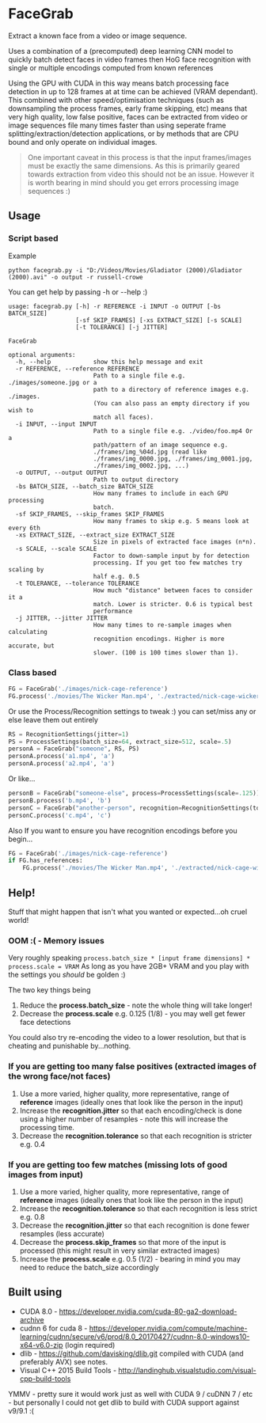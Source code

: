 # FaceGrab

Extract a known face from a video or image sequence.

Uses a combination of a (precomputed) deep learning CNN model to quickly batch detect faces
in video frames then HoG face recognition with single or multiple encodings computed from known references

Using the GPU with CUDA in this way means batch processing face detection in up to 128 frames
at at time can be achieved (VRAM dependant). This combined with other speed/optimisation techniques
(such as downsampling the process frames, early frame skipping, etc) means that very high quality, low false positive, 
faces can be extracted from video or image sequences file many times faster than using seperate
frame splitting/extraction/detection applications, or by methods that are CPU bound and only operate on individual images.

> One important caveat in this process is that the input frames/images must be exactly the same dimensions.
> As this is primarily geared towards extraction from video this should not be an issue.
> However it is worth bearing in mind should you get errors processing image sequences :)

## Usage

### Script based

Example

```
python facegrab.py -i "D:/Videos/Movies/Gladiator (2000)/Gladiator (2000).avi" -o output -r russell-crowe
```

You can get help by passing -h or --help :)

```
usage: facegrab.py [-h] -r REFERENCE -i INPUT -o OUTPUT [-bs BATCH_SIZE]
                   [-sf SKIP_FRAMES] [-xs EXTRACT_SIZE] [-s SCALE]
                   [-t TOLERANCE] [-j JITTER]

FaceGrab

optional arguments:
  -h, --help            show this help message and exit
  -r REFERENCE, --reference REFERENCE
                        Path to a single file e.g. ./images/someone.jpg or a
                        path to a directory of reference images e.g. ./images.
                        (You can also pass an empty directory if you wish to
                        match all faces).
  -i INPUT, --input INPUT
                        Path to a single file e.g. ./video/foo.mp4 Or a
                        path/pattern of an image sequence e.g.
                        ./frames/img_%04d.jpg (read like
                        ./frames/img_0000.jpg, ./frames/img_0001.jpg,
                        ./frames/img_0002.jpg, ...)
  -o OUTPUT, --output OUTPUT
                        Path to output directory
  -bs BATCH_SIZE, --batch_size BATCH_SIZE
                        How many frames to include in each GPU processing
                        batch.
  -sf SKIP_FRAMES, --skip_frames SKIP_FRAMES
                        How many frames to skip e.g. 5 means look at every 6th
  -xs EXTRACT_SIZE, --extract_size EXTRACT_SIZE
                        Size in pixels of extracted face images (n*n).
  -s SCALE, --scale SCALE
                        Factor to down-sample input by for detection
                        processing. If you get too few matches try scaling by
                        half e.g. 0.5
  -t TOLERANCE, --tolerance TOLERANCE
                        How much "distance" between faces to consider it a
                        match. Lower is stricter. 0.6 is typical best
                        performance
  -j JITTER, --jitter JITTER
                        How many times to re-sample images when calculating
                        recognition encodings. Higher is more accurate, but
                        slower. (100 is 100 times slower than 1).
```

### Class based

```python
FG = FaceGrab('./images/nick-cage-reference')
FG.process('./movies/The Wicker Man.mp4', './extracted/nick-cage-wicker-man')
```

Or use the Process/Recognition settings to tweak :) 
you can set/miss any or else leave them out entirely 
```python
RS = RecognitionSettings(jitter=1)
PS = ProcessSettings(batch_size=64, extract_size=512, scale=.5)
personA = FaceGrab("someone", RS, PS)
personA.process('a1.mp4', 'a')
personA.process('a2.mp4', 'a')
```

Or like...
```python
personB = FaceGrab("someone-else", process=ProcessSettings(scale=.125))
personB.process('b.mp4', 'b')
personC = FaceGrab("another-person", recognition=RecognitionSettings(tolerance=.4))
personC.process('c.mp4', 'c')
```

Also If you want to ensure you have recognition encodings before you begin...
```python
FG = FaceGrab('./images/nick-cage-reference')
if FG.has_references:
    FG.process('./movies/The Wicker Man.mp4', './extracted/nick-cage-wicker-man')
```
## Help!

Stuff that might happen that isn't what you wanted or expected...oh cruel world!

### OOM :( - Memory issues 

Very roughly speaking `process.batch_size * [input frame dimensions] * process.scale = VRAM`
As long as you have 2GB+ VRAM and you play with the settings you *should* be golden :)

The two key things being

1. Reduce the **process.batch_size**  - note the whole thing will take longer!
2. Decrease the **process.scale**  e.g. 0.125 (1/8) - you may well get fewer face detections

You could also try re-encoding the video to a lower resolution, but that is cheating and punishable by...nothing.

### If you are getting too many false positives (extracted images of the wrong face/not faces)

1. Use a more varied, higher quality, more representative, range of **reference**  images (ideally ones that look like the person in the input)
2. Increase the **recognition.jitter** so that each encoding/check is done using a higher number of resamples - note this will increase the processing time.
3. Decrease the **recognition.tolerance** so that each recognition is stricter e.g. 0.4

### If you are getting too few matches (missing lots of good images from input)

1. Use a more varied, higher quality, more representative, range of **reference**  images (ideally ones that look like the person in the input)
2. Increase the **recognition.tolerance** so that each recognition is less strict e.g. 0.8
3. Decrease the **recognition.jitter** so that each recognition is done fewer resamples (less accurate) 
4. Decrease the **process.skip_frames** so that more of the input is processed (this might result in very similar extracted images)
5. Increase the **process.scale** e.g. 0.5 (1/2) - bearing in mind you may need to reduce the batch_size accordingly

## Built using

- CUDA 8.0 - https://developer.nvidia.com/cuda-80-ga2-download-archive
- cudnn 6 for cuda 8 - https://developer.nvidia.com/compute/machine-learning/cudnn/secure/v6/prod/8.0_20170427/cudnn-8.0-windows10-x64-v6.0-zip (login required)
- dlib - https://github.com/davisking/dlib.git compiled with CUDA (and preferably AVX) see notes.
- Visual C++ 2015 Build Tools - http://landinghub.visualstudio.com/visual-cpp-build-tools

YMMV - pretty sure it would work just as well with CUDA 9 / cuDNN 7 / etc - but personally I could not get dlib to build with CUDA support against v9/9.1 :(



